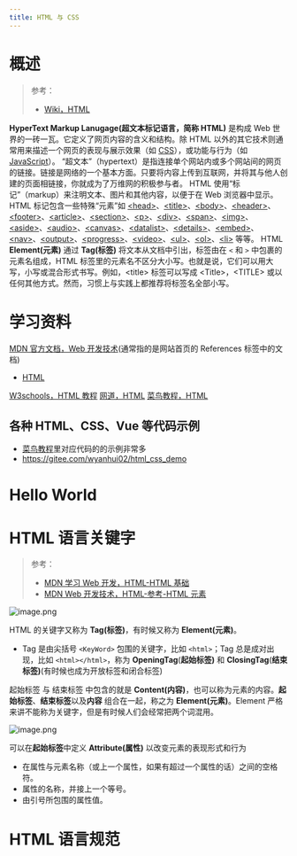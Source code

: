 ```yaml
---
title: HTML 与 CSS
---
```


# 概述

> 参考：
> - [Wiki，HTML](https://en.wikipedia.org/wiki/HTML)

**HyperText Markup Lanugage(超文本标记语言，简称 HTML)** 是构成 Web 世界的一砖一瓦。它定义了网页内容的含义和结构。除 HTML 以外的其它技术则通常用来描述一个网页的表现与展示效果（如 [CSS](https://developer.mozilla.org/zh-CN/docs/Web/CSS)），或功能与行为（如 [JavaScript](https://developer.mozilla.org/zh-CN/docs/Web/JavaScript)）。
“超文本”（hypertext）是指连接单个网站内或多个网站间的网页的链接。链接是网络的一个基本方面。只要将内容上传到互联网，并将其与他人创建的页面相链接，你就成为了万维网的积极参与者。
HTML 使用“标记”（markup）来注明文本、图片和其他内容，以便于在 Web 浏览器中显示。HTML 标记包含一些特殊“元素”如 [\<head>](https://developer.mozilla.org/zh-CN/docs/Web/HTML/Element/head)、[\<title>](https://developer.mozilla.org/zh-CN/docs/Web/HTML/Element/title)、[\<body>](https://developer.mozilla.org/zh-CN/docs/Web/HTML/Element/body)、[\<header>](https://developer.mozilla.org/zh-CN/docs/Web/HTML/Element/header)、[\<footer>](https://developer.mozilla.org/zh-CN/docs/Web/HTML/Element/footer)、[\<article>](https://developer.mozilla.org/zh-CN/docs/Web/HTML/Element/article)、[\<section>](https://developer.mozilla.org/zh-CN/docs/Web/HTML/Element/section)、[\<p>](https://developer.mozilla.org/zh-CN/docs/Web/HTML/Element/p)、[\<div>](https://developer.mozilla.org/zh-CN/docs/Web/HTML/Element/div)、[\<span>](https://developer.mozilla.org/zh-CN/docs/Web/HTML/Element/span)、[\<img>](https://developer.mozilla.org/zh-CN/docs/Web/HTML/Element/img)、[\<aside>](https://developer.mozilla.org/zh-CN/docs/Web/HTML/Element/aside)、[\<audio>](https://developer.mozilla.org/zh-CN/docs/Web/HTML/Element/audio)、[\<canvas>](https://developer.mozilla.org/zh-CN/docs/Web/HTML/Element/canvas)、[\<datalist>](https://developer.mozilla.org/zh-CN/docs/Web/HTML/Element/datalist)、[\<details>](https://developer.mozilla.org/zh-CN/docs/Web/HTML/Element/details)、[\<embed>](https://developer.mozilla.org/zh-CN/docs/Web/HTML/Element/embed)、[\<nav>](https://developer.mozilla.org/zh-CN/docs/Web/HTML/Element/nav)、[\<output>](https://developer.mozilla.org/zh-CN/docs/Web/HTML/Element/output)、[\<progress>](https://developer.mozilla.org/zh-CN/docs/Web/HTML/Element/progress)、[\<video>](https://developer.mozilla.org/zh-CN/docs/Web/HTML/Element/video)、[\<ul>](https://developer.mozilla.org/zh-CN/docs/Web/HTML/Element/ul)、[\<ol>](https://developer.mozilla.org/zh-CN/docs/Web/HTML/Element/ol)、[\<li>](https://developer.mozilla.org/zh-CN/docs/Web/HTML/Element/li) 等等。
HTML **Element(元素)** 通过 **Tag(标签)** 将文本从文档中引出，标签由在 `<` 和 `>` 中包裹的元素名组成，HTML 标签里的元素名不区分大小写。也就是说，它们可以用大写，小写或混合形式书写。例如，\<title> 标签可以写成 \<Title>，\<TITLE> 或以任何其他方式。然而，习惯上与实践上都推荐将标签名全部小写。

# 学习资料

[MDN 官方文档，Web 开发技术](https://developer.mozilla.org/en-US/docs/Web)(通常指的是网站首页的 References 标签中的文档)

- [HTML](https://developer.mozilla.org/en-US/docs/Web/HTML) 

[W3schools，HTML 教程](https://www.w3schools.com/html/default.asp)
[网道，HTML](https://wangdoc.com/html/)
[菜鸟教程，HTML](https://www.runoob.com/html/html-tutorial.html)

## 各种 HTML、CSS、Vue 等代码示例

- [菜鸟教程](https://www.runoob.com/)里对应代码的的示例非常多
- <https://gitee.com/wyanhui02/html_css_demo>

# Hello World

# HTML 语言关键字

> 参考：
> - [MDN 学习 Web 开发，HTML-HTML 基础](https://developer.mozilla.org/zh-CN/docs/Learn/Getting_started_with_the_web/HTML_basics)
> - [MDN Web 开发技术，HTML-参考-HTML 元素](https://developer.mozilla.org/zh-CN/docs/Web/HTML/Element)

![image.png](https://notes-learning.oss-cn-beijing.aliyuncs.com/uw7agz/1666090441255-222a4602-e9ed-43f6-979c-944836075c4f.png)

HTML 的关键字又称为 **Tag(标签)**，有时候又称为 **Element(元素)**。

- Tag 是由尖括号 `<KeyWord>` 包围的关键字，比如 `<html>`；Tag 总是成对出现，比如 `<html></html>`，称为 **OpeningTag**(**起始标签)** 和 **ClosingTag**(**结束标签)**(有时候也成为开放标签和闭合标签)

起始标签 与 结束标签 中包含的就是 **Content(内容)**，也可以称为元素的内容。**起始标签**、**结束标签**以及**内容** 组合在一起，称之为 **Element(元素)**。Element 严格来讲不能称为关键字，但是有时候人们会经常把两个词混用。

![image.png](https://notes-learning.oss-cn-beijing.aliyuncs.com/uw7agz/1666090500626-571d651a-a81a-404d-963c-2a414eb6466b.png)

可以在**起始标签**中定义 **Attribute(属性)** 以改变元素的表现形式和行为

- 在属性与元素名称（或上一个属性，如果有超过一个属性的话）之间的空格符。
- 属性的名称，并接上一个等号。
- 由引号所包围的属性值。

# HTML 语言规范

